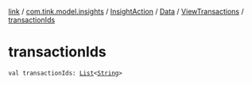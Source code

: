 [link](../../../../index.md) / [com.tink.model.insights](../../../index.md) / [InsightAction](../../index.md) / [Data](../index.md) / [ViewTransactions](index.md) / [transactionIds](./transaction-ids.md)

# transactionIds

`val transactionIds: `[`List`](https://kotlinlang.org/api/latest/jvm/stdlib/kotlin.collections/-list/index.html)`<`[`String`](https://kotlinlang.org/api/latest/jvm/stdlib/kotlin/-string/index.html)`>`